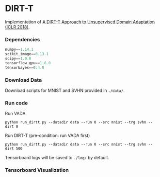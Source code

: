 # DIRT-T

Implementation of [A DIRT-T Approach to Unsupervised Domain Adaptation (ICLR 2018)](https://arxiv.org/abs/1802.08735).

### Dependencies

```python
numpy==1.14.1
scikit_image==0.13.1
scipy==1.0.0
tensorflow_gpu==1.6.0
tensorbayes==0.4.0
```

### Download Data

Download scripts for MNIST and SVHN provided in `./data/`.

### Run code

Run VADA
```
python run_dirtt.py --datadir data --run 0 --src mnist --trg svhn --dirt 0
```

Run DIRT-T (pre-condition: run VADA first)
```
python run_dirtt.py --datadir data --run 0 --src mnist --trg svhn --dirt 500
```

Tensorboard logs will be saved to `./log/` by default.

### Tensorboard Visualization

